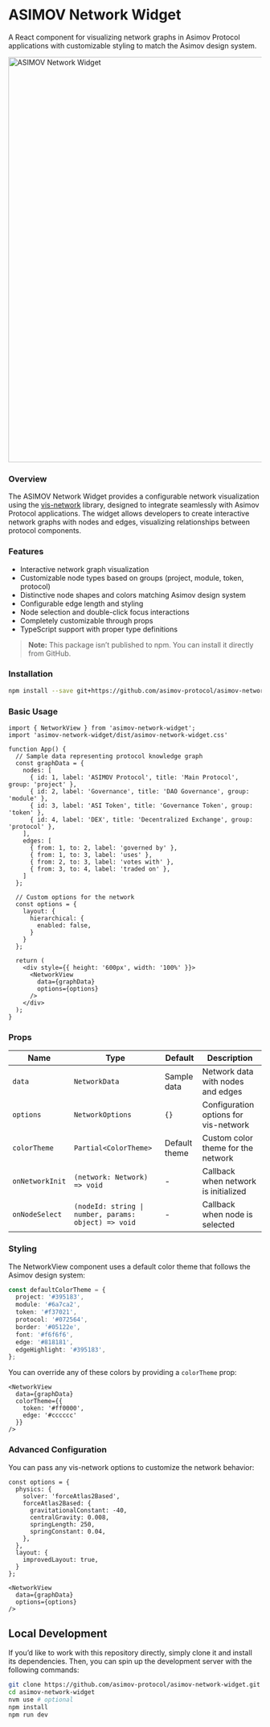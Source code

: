 # ASIMOV Network Widget

A React component for visualizing network graphs in Asimov Protocol applications with customizable styling to match the Asimov design system.

<img width="805" alt="ASIMOV Network Widget" src="https://github.com/user-attachments/assets/c753407e-e2e4-4da9-9504-b1a4b6dcb1d0" />


### Overview

The ASIMOV Network Widget provides a configurable network visualization using the [vis-network](https://github.com/visjs/vis-network) library, designed to integrate seamlessly with Asimov Protocol applications. The widget allows developers to create interactive network graphs with nodes and edges, visualizing relationships between protocol components.

### Features

- Interactive network graph visualization
- Customizable node types based on groups (project, module, token, protocol)
- Distinctive node shapes and colors matching Asimov design system
- Configurable edge length and styling
- Node selection and double-click focus interactions
- Completely customizable through props
- TypeScript support with proper type definitions

> **Note:** This package isn’t published to npm. You can install it directly from GitHub.

### Installation

```bash
npm install --save git+https://github.com/asimov-protocol/asimov-network-widget.git
```

### Basic Usage

```tsx
import { NetworkView } from 'asimov-network-widget';
import 'asimov-network-widget/dist/asimov-network-widget.css'

function App() {
  // Sample data representing protocol knowledge graph
  const graphData = {
    nodes: [
      { id: 1, label: 'ASIMOV Protocol', title: 'Main Protocol', group: 'project' },
      { id: 2, label: 'Governance', title: 'DAO Governance', group: 'module' },
      { id: 3, label: 'ASI Token', title: 'Governance Token', group: 'token' },
      { id: 4, label: 'DEX', title: 'Decentralized Exchange', group: 'protocol' },
    ],
    edges: [
      { from: 1, to: 2, label: 'governed by' },
      { from: 1, to: 3, label: 'uses' },
      { from: 2, to: 3, label: 'votes with' },
      { from: 3, to: 4, label: 'traded on' },
    ]
  };

  // Custom options for the network
  const options = {
    layout: {
      hierarchical: {
        enabled: false,
      }
    }
  };

  return (
    <div style={{ height: '600px', width: '100%' }}>
      <NetworkView
        data={graphData}
        options={options}
      />
    </div>
  );
}
```

### Props

| Name | Type | Default | Description |
|------|------|---------|-------------|
| `data` | `NetworkData` | Sample data | Network data with nodes and edges |
| `options` | `NetworkOptions` | `{}` | Configuration options for vis-network |
| `colorTheme` | `Partial<ColorTheme>` | Default theme | Custom color theme for the network |
| `onNetworkInit` | `(network: Network) => void` | - | Callback when network is initialized |
| `onNodeSelect` | `(nodeId: string \| number, params: object) => void` | - | Callback when node is selected |

### Styling

The NetworkView component uses a default color theme that follows the Asimov design system:

```ts
const defaultColorTheme = {
  project: '#395183',
  module: '#6a7ca2',
  token: '#f37021',
  protocol: '#072564',
  border: '#05122e',
  font: '#f6f6f6',
  edge: '#818181',
  edgeHighlight: '#395183',
};
```

You can override any of these colors by providing a `colorTheme` prop:

```tsx
<NetworkView
  data={graphData}
  colorTheme={{
    token: '#ff0000',
    edge: '#cccccc'
  }}
/>
```

### Advanced Configuration

You can pass any vis-network options to customize the network behavior:

```tsx
const options = {
  physics: {
    solver: 'forceAtlas2Based',
    forceAtlas2Based: {
      gravitationalConstant: -40,
      centralGravity: 0.008,
      springLength: 250,
      springConstant: 0.04,
    },
  },
  layout: {
    improvedLayout: true,
  }
};

<NetworkView
  data={graphData}
  options={options}
/>
```

## Local Development

If you’d like to work with this repository directly, simply clone it and install its dependencies. Then, you can spin up the development server with the following commands:

```bash
git clone https://github.com/asimov-protocol/asimov-network-widget.git
cd asimov-network-widget
nvm use # optional
npm install
npm run dev
```
